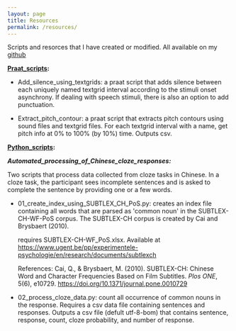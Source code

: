 ```yaml
---
layout: page
title: Resources
permalink: /resources/
---
```


Scripts and resorces that I have created or modified. All available on my [github](https://github.com/Yiling-Huo/resources_huo)

**[Praat_scripts](https://github.com/Yiling-Huo/resources_huo/tree/main/Praat_scripts):**

  - Add_silence_using_textgrids:
    a praat script that adds silence between each uniquely named textgrid interval according to the stimuli onset asynchrony. If dealing with speech stimuli, there is also an option to add punctuation.
    
  - Extract_pitch_contour:
    a praat script that extracts pitch contours using sound files and textgrid files. For each textgrid interval with a name, get pitch info  at 0% to 100% (by 10%) time. Outputs csv.

**[Python_scripts](https://github.com/Yiling-Huo/resources_huo/tree/main/Python_scripts):**

***Automated_processing_of_Chinese_cloze_responses:***

  Two scripts that process data collected from cloze tasks in Chinese. In a cloze task, the participant sees incomplete sentences and is asked to complete the sentence by providing one or a few words.
  
  - 01_create_index_using_SUBTLEX_CH_PoS.py:
    creates an index file containing all words that are parsed as 'common noun' in the SUBTLEX-CH-WF-PoS corpus. The SUBTLEX-CH corpus is created by Cai and Brysbaert (2010).
    
    requires SUBTLEX-CH-WF_PoS.xlsx. Available at https://www.ugent.be/pp/experimentele-psychologie/en/research/documents/subtlexch
    
    References: Cai, Q., & Brysbaert, M. (2010). SUBTLEX-CH: Chinese Word and Character Frequencies Based on Film Subtitles. *Plos ONE*, 5(6), e10729. https://doi.org/10.1371/journal.pone.0010729
    
   - 02_process_cloze_data.py:
    count all occurrence of common nouns in the response. Requires a csv data file containing sentences and responses. Outputs a csv file (defult utf-8-bom) that contains sentence, response, count, cloze probability, and number of response.